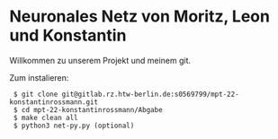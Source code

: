 Neuronales Netz von Moritz, Leon und Konstantin
===============================

Willkommen zu unserem Projekt und meinem git. 

Zum instalieren:

```
 $ git clone git@gitlab.rz.htw-berlin.de:s0569799/mpt-22-konstantinrossmann.git
 $ cd mpt-22-konstantinrossmann/Abgabe
 $ make clean all
 $ python3 net-py.py (optional)
 ```


